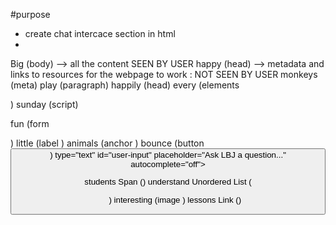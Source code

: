 #purpose
- create chat intercace section in html
- 

Big (body)   --> all the content SEEN BY USER
happy (head) --> metadata and links to resources for the webpage to work : NOT SEEN BY USER
monkeys (meta)
play (paragraph)
happily (head)
every (elements <div> <span>) 
sunday (script)

fun (form <form>)
little (label <label>)
animals (anchor <a>)
bounce (button <button>)    type="text" id="user-input" placeholder="Ask LBJ a question..." autocomplete="off">

students  Span (<span>)
understand Unordered List (<ul>)
interesting (image <img>)
lessons Link (<link>)